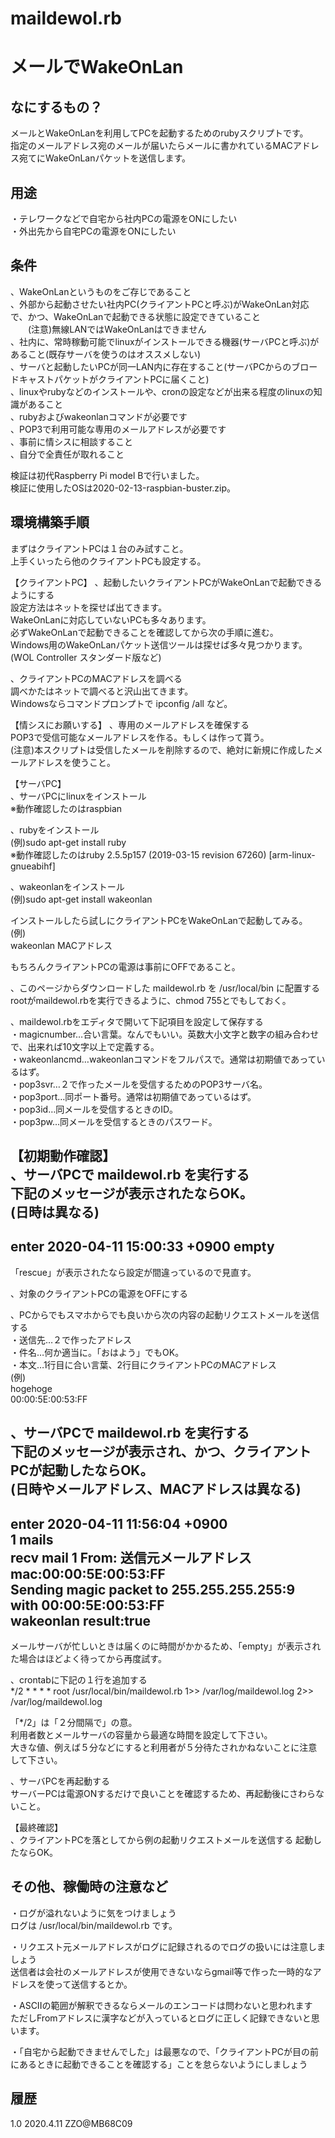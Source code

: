 # maildewol.rb  
メールでWakeOnLan
======================

なにするもの？
------
メールとWakeOnLanを利用してPCを起動するためのrubyスクリプトです。  
指定のメールアドレス宛のメールが届いたらメールに書かれているMACアドレス宛てにWakeOnLanパケットを送信します。  

用途
------
・テレワークなどで自宅から社内PCの電源をONにしたい  
・外出先から自宅PCの電源をONにしたい  

条件
------
、WakeOnLanというものをご存じであること  
、外部から起動させたい社内PC(クライアントPCと呼ぶ)がWakeOnLan対応で、かつ、WakeOnLanで起動できる状態に設定できていること  
　　(注意)無線LANではWakeOnLanはできません  
、社内に、常時稼動可能でlinuxがインストールできる機器(サーバPCと呼ぶ)があること(既存サーバを使うのはオススメしない)  
、サーバと起動したいPCが同一LAN内に存在すること(サーバPCからのブロードキャストパケットがクライアントPCに届くこと)  
、linuxやrubyなどのインストールや、cronの設定などが出来る程度のlinuxの知識があること  
、rubyおよびwakeonlanコマンドが必要です  
、POP3で利用可能な専用のメールアドレスが必要です  
、事前に情シスに相談すること  
、自分で全責任が取れること  

検証は初代Raspberry Pi model Bで行いました。  
検証に使用したOSは2020-02-13-raspbian-buster.zip。  

環境構築手順
------
まずはクライアントPCは１台のみ試すこと。  
上手くいったら他のクライアントPCも設定する。  

【クライアントPC】
、起動したいクライアントPCがWakeOnLanで起動できるようにする  
設定方法はネットを探せば出てきます。  
WakeOnLanに対応していないPCも多々あります。  
必ずWakeOnLanで起動できることを確認してから次の手順に進む。  
Windows用のWakeOnLanパケット送信ツールは探せば多々見つかります。  
(WOL Controller スタンダード版など)  

、クライアントPCのMACアドレスを調べる  
調べかたはネットで調べると沢山出てきます。  
Windowsならコマンドプロンプトで ipconfig /all など。  

【情シスにお願いする】
、専用のメールアドレスを確保する  
POP3で受信可能なメールアドレスを作る。もしくは作って貰う。  
(注意)本スクリプトは受信したメールを削除するので、絶対に新規に作成したメールアドレスを使うこと。  

【サーバPC】  
、サーバPCにlinuxをインストール  
※動作確認したのはraspbian  

、rubyをインストール  
(例)sudo apt-get install ruby  
※動作確認したのはruby 2.5.5p157 (2019-03-15 revision 67260) [arm-linux-gnueabihf]  

、wakeonlanをインストール  
(例)sudo apt-get install wakeonlan  

インストールしたら試しにクライアントPCをWakeOnLanで起動してみる。  
(例)  
wakeonlan MACアドレス  

もちろんクライアントPCの電源は事前にOFFであること。  

、このページからダウンロードした maildewol.rb を /usr/local/bin に配置する  
rootがmaildewol.rbを実行できるように、chmod 755とでもしておく。  

、maildewol.rbをエディタで開いて下記項目を設定して保存する  
・magicnumber…合い言葉。なんでもいい。英数大小文字と数字の組み合わせで、出来れば10文字以上で定義する。  
・wakeonlancmd…wakeonlanコマンドをフルパスで。通常は初期値であっているはず。  
・pop3svr…２で作ったメールを受信するためのPOP3サーバ名。  
・pop3port…同ポート番号。通常は初期値であっているはず。  
・pop3id…同メールを受信するときのID。  
・pop3pw…同メールを受信するときのパスワード。  

【初期動作確認】  
、サーバPCで maildewol.rb を実行する  
下記のメッセージが表示されたならOK。  
(日時は異なる)  
--  
enter 2020-04-11 15:00:33 +0900
empty
--  
「rescue」が表示されたなら設定が間違っているので見直す。  

、対象のクライアントPCの電源をOFFにする  

、PCからでもスマホからでも良いから次の内容の起動リクエストメールを送信する  
・送信先…２で作ったアドレス  
・件名…何か適当に。「おはよう」でもOK。  
・本文…1行目に合い言葉、2行目にクライアントPCのMACアドレス  
(例)  
hogehoge  
00:00:5E:00:53:FF  

、サーバPCで maildewol.rb を実行する  
下記のメッセージが表示され、かつ、クライアントPCが起動したならOK。  
(日時やメールアドレス、MACアドレスは異なる)  
--  
enter 2020-04-11 11:56:04 +0900  
1 mails  
recv mail 1 From: 送信元メールアドレス  
mac:00:00:5E:00:53:FF  
Sending magic packet to 255.255.255.255:9 with 00:00:5E:00:53:FF  
wakeonlan result:true  
--

メールサーバが忙しいときは届くのに時間がかかるため、「empty」が表示された場合はほどよく待ってから再度試す。  

、crontabに下記の１行を追加する  
*/2 * * * * root /usr/local/bin/maildewol.rb 1>> /var/log/maildewol.log 2>> /var/log/maildewol.log

「*/2」は「２分間隔で」の意。  
利用者数とメールサーバの容量から最適な時間を設定して下さい。  
大きな値、例えば５分などにすると利用者が５分待たされかねないことに注意して下さい。  

、サーバPCを再起動する  
サーバーPCは電源ONするだけで良いことを確認するため、再起動後にさわらないこと。  


【最終確認】  
、クライアントPCを落としてから例の起動リクエストメールを送信する
起動したならOK。  

その他、稼働時の注意など
------
・ログが溢れないように気をつけましょう  
ログは /usr/local/bin/maildewol.rb です。  

・リクエスト元メールアドレスがログに記録されるのでログの扱いには注意しましょう  
送信者は会社のメールアドレスが使用できないならgmail等で作った一時的なアドレスを使って送信するとか。  

・ASCIIの範囲が解釈できるならメールのエンコードは問わないと思われます  
ただしFromアドレスに漢字などが入っているとログに正しく記録できないと思います。  

・「自宅から起動できませんでした」は最悪なので、「クライアントPCが目の前にあるときに起動できることを確認する」ことを怠らないようにしましょう  

履歴
-----
1.0 2020.4.11 ZZO@MB68C09  

